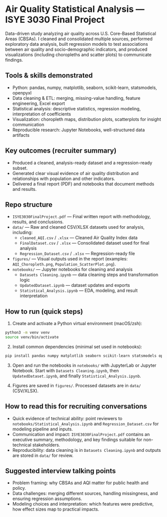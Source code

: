 # Air Quality Statistical Analysis — ISYE 3030 Final Project

Data-driven study analyzing air quality across U.S. Core-Based Statistical Areas (CBSAs). I cleaned and consolidated multiple sources, performed exploratory data analysis, built regression models to test associations between air quality and socio-demographic indicators, and produced visualizations (including choropleths and scatter plots) to communicate findings.

## Tools & skills demonstrated
- Python: pandas, numpy, matplotlib, seaborn, scikit-learn, statsmodels, openpyxl
- Data cleaning & ETL: merging, missing-value handling, feature engineering, Excel export
- Statistical analysis: descriptive statistics, regression modeling, interpretation of coefficients
- Visualization: choropleth maps, distribution plots, scatterplots for insight communication
- Reproducible research: Jupyter Notebooks, well-structured data artifacts

## Key outcomes (recruiter summary)
- Produced a cleaned, analysis-ready dataset and a regression-ready subset.
- Generated clear visual evidence of air quality distribution and relationships with population and other indicators.
- Delivered a final report (PDF) and notebooks that document methods and results.

## Repo structure
- `ISYE3030FinalProject.pdf` — Final written report with methodology, results, and conclusions.
- `data/` — Raw and cleaned CSV/XLSX datasets used for analysis, including:
  - `cleaned_AQI.csv` / `.xlsx` — Cleaned Air Quality Index data
  - `FinalDataset.csv` / `.xlsx` — Consolidated dataset used for final analysis
  - `Regression_Dataset.csv` / `.xlsx` — Regression-ready file
- `figures/` — Visual outputs used in the report (examples: `AQI_Choropleth.png`, `Population_ScatterPlot.png`).
- `notebooks/` — Jupyter notebooks for cleaning and analysis
  - `Datasets Cleaning.ipynb` — data cleaning steps and transformation logic
  - `UpdatedDataset.ipynb` — dataset updates and exports
  - `Statistical_Analysis.ipynb` — EDA, modeling, and result interpretation

## How to run (quick steps)
1. Create and activate a Python virtual environment (macOS/zsh):

```bash
python3 -m venv venv
source venv/bin/activate
```

2. Install common dependencies (minimal set used in notebooks):

```bash
pip install pandas numpy matplotlib seaborn scikit-learn statsmodels openpyxl jupyterlab
```

3. Open and run the notebooks in `notebooks/` with JupyterLab or Jupyter Notebook. Start with `Datasets Cleaning.ipynb`, then `UpdatedDataset.ipynb`, and finally `Statistical_Analysis.ipynb`.

4. Figures are saved in `figures/`. Processed datasets are in `data/` (CSV/XLSX).

## How to read this for recruiting conversations
- Quick evidence of technical ability: point reviewers to `notebooks/Statistical_Analysis.ipynb` and `Regression_Dataset.csv` for modeling pipeline and inputs.
- Communication and impact: `ISYE3030FinalProject.pdf` contains an executive summary, methodology, and key findings suitable for non-technical stakeholders.
- Reproducibility: data cleaning is in `Datasets Cleaning.ipynb` and outputs are stored in `data/` for review.

## Suggested interview talking points
- Problem framing: why CBSAs and AQI matter for public health and policy.
- Data challenges: merging different sources, handling missingness, and ensuring regression assumptions.
- Modeling choices and interpretation: which features were predictive, how effect sizes map to practical impacts.
